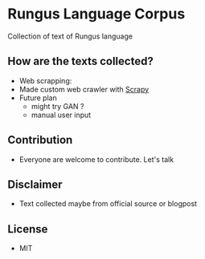 # Rungus Language Corpus

Collection of text of Rungus language

## How are the texts collected?
-  Web scrapping:
  - Made custom web crawler with [Scrapy](https://scrapy.org/)
- Future plan
  - might try GAN ?
  - manual user input
 
 ## Contribution
 - Everyone are welcome to contribute. Let's talk

## Disclaimer
- Text collected maybe from official source or blogpost

## License
- MIT
